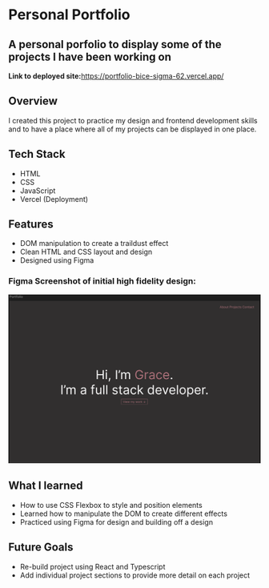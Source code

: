 <h1>Personal Portfolio</h1>
<h2>A personal porfolio to display some of the projects I have been working on</h2>

**Link to deployed site:**<a>https://portfolio-bice-sigma-62.vercel.app/</a>

<h2>Overview</h3>
I created this project to practice my design and frontend development skills and to have a place where all of my projects can be displayed in one place.

<h2>Tech Stack</h3>
<ul>
  <li>
    HTML
  </li>
  <li>
    CSS
  </li>
  <li>
    JavaScript
  </li>
    <li>
    Vercel (Deployment)
  </li>
</ul>

<h2>Features</h2>
<ul>
  <li>DOM manipulation to create a traildust effect</li>
  <li>Clean HTML and CSS layout and design</li>
  <li>Designed using Figma</li>
</ul>
<h3>Figma Screenshot of initial high fidelity design:</h3>
<img src="images/figmadesign.png" alt="Figma Screenshot" width="600" />

<h2>What I learned</h2>
<ul>
  <li>How to use CSS Flexbox to style and position elements</li>
  <li>Learned how to manipulate the DOM to create different effects</li>
  <li>Practiced using Figma for design and building off a design</li>
</ul>

<h2>Future Goals</h2>
<ul>
  <li>Re-build project using React and Typescript</li>
  <li>Add individual project sections to provide more detail on each project</li>
</ul>
